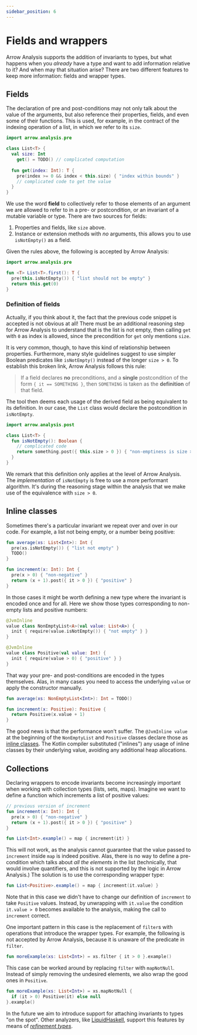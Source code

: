 ```yaml
---
sidebar_position: 6
---
```


# Fields and wrappers

Arrow Analysis supports the addition of invariants to types, but what happens when you _already_ have a type and want to add information relative to it? And when may that situation arise? There are two different features to keep more information: fields and wrapper types.

## Fields

The declaration of pre and post-conditions may not only talk about the value of the arguments, but also reference their properties, fields, and even some of their functions. This is used, for example, in the contract of the indexing operation of a list, in which we refer to its `size`.

```kotlin
import arrow.analysis.pre

class List<T> {
  val size: Int
    get() = TODO() // complicated computation
  
  fun get(index: Int): T {
    pre(index >= 0 && index < this.size) { "index within bounds" }
    // complicated code to get the value
  }
}
```

We use the word **field** to collectively refer to those elements of an argument we are allowed to refer to in a pre- or postcondition, or an invariant of a mutable variable or type. There are two sources for fields:

1. Properties and fields, like `size` above.
2. Instance or extension methods with _no_ arguments, this allows you to use `isNotEmpty()` as a field.

Given the rules above, the following is accepted by Arrow Analysis:

```kotlin
import arrow.analysis.pre

fun <T> List<T>.first(): T {
  pre(this.isNotEmpty()) { "list should not be empty" }
  return this.get(0)
}
```

### Definition of fields

Actually, if you think about it, the fact that the previous code snippet is accepted is not obvious at all! There must be an additional reasoning step for Arrow Analysis to understand that is the list is not empty, then calling `get` with `0` as index is allowed, since the precondition for `get` only mentions `size`.

It is very common, though, to have this kind of relationship between properties. Furthermore, many style guidelines suggest to use simpler Boolean predicates like `isNotEmpty()` instead of the longer `size > 0`. To establish this broken link, Arrow Analysis follows this rule:

> If a field declares **no** preconditions, and a **single** postcondition of the form `{ it == SOMETHING }`, then `SOMETHING` is taken as the **definition** of that field.

The tool then deems each usage of the derived field as being equivalent to its definition. In our case, the `List` class would declare the postcondition in `isNotEmpty`.

```kotlin
import arrow.analysis.post

class List<T> {
  fun isNotEmpty(): Boolean {
    // complicated code
    return something.post({ this.size > 0 }) { "non-emptiness is size > 0" }
  }
}
```

We remark that this definition only applies at the level of Arrow Analysis. The _implementation_ of `isNotEmpty` is free to use a more performant algorithm. It's during the reasoning stage within the analysis that we make use of the equivalence with `size > 0`.


## Inline classes

Sometimes there's a particular invariant we repeat over and over in our code. For example, a list not being empty, or a number being positive:

```kotlin
fun average(xs: List<Int>): Int {
  pre(xs.isNotEmpty()) { "list not empty" }
  TODO()
}

fun increment(x: Int): Int {
  pre(x > 0) { "non-negative" }
  return (x + 1).post({ it > 0 }) { "positive" }
}
```

In those cases it might be worth defining a new type where the invariant is encoded once and for all. Here we show those types corresponding to non-empty lists and positive numbers:

```kotlin
@JvmInline
value class NonEmptyList<A>(val value: List<A>) {
  init { require(value.isNotEmpty()) { "not empty" } }
}

@JvmInline
value class Positive(val value: Int) {
  init { require(value > 0) { "positive" } }
}
```

That way your pre- and post-conditions are encoded in the types themselves. Alas, in many cases you need to access the underlying `value` or apply the constructor manually.

```kotlin
fun average(xs: NonEmptyList<Int>): Int = TODO()

fun increment(x: Positive): Positive {
  return Positive(x.value + 1)
}
```

The good news is that the performance won't suffer. The `@JvmInline value` at the beginning of the `NonEmptyList` and `Positive` classes declare those as [inline classes](https://kotlinlang.org/docs/inline-classes.html). The Kotlin compiler substituted ("inlines") any usage of inline classes by their underlying value, avoiding any additional heap allocations.

## Collections

Declaring wrappers to encode invariants become increasingly important when working with collection types (lists, sets, maps). Imagine we want to define a function which increments a list of positive values:

```kotlin
// previous version of increment
fun increment(x: Int): Int {
  pre(x > 0) { "non-negative" }
  return (x + 1).post({ it > 0 }) { "positive" }
}

fun List<Int>.example() = map { increment(it) }
```

This will not work, as the analysis cannot guarantee that the value passed to `increment` inside `map` is indeed positive. Alas, there is no way to define a pre-condition which talks about _all the elements_ in the list (technically, that would involve quantifiers, and this is not supported by the logic in Arrow Analysis.) The solution is to use the corresponding wrapper type:

```kotlin
fun List<Positive>.example() = map { increment(it.value) }
```

Note that in this case we didn't have to change our definition of `increment` to take `Positive` values. Instead, by unwrapping with `it.value` the condition `it.value > 0` becomes available to the analysis, making the call to `increment` correct.

One important pattern in this case is the replacement of `filter`s with operations that introduce the wrapper types. For example, the following is not accepted by Arrow Analysis, because it is unaware of the predicate in `filter`.

```kotlin
fun moreExample(xs: List<Int>) = xs.filter { it > 0 }.example()
```

This case can be worked around by replacing `filter` with `mapNotNull`. Instead of simply removing the undesired elements, we also wrap the good ones in `Positive`.

```kotlin
fun moreExample(xs: List<Int>) = xs.mapNotNull {
  if (it > 0) Positive(it) else null
}.example()
```

In the future we aim to introduce support for attaching invariants to types "on the spot". Other analyzers, like [LiquidHaskell](https://ucsd-progsys.github.io/liquidhaskell-blog/), support this features by means of [_refinement types_](http://ucsd-progsys.github.io/liquidhaskell-tutorial/Tutorial_03_Basic.html).
